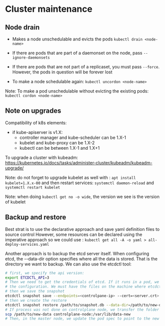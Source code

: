 # Cluster maintenance

## Node drain

- Makes a node unschedulable and evicts the pods `kubectl drain <node-name>`
- If there are pods that are part of a daemonset on the node, pass `--ignore-daemonsets`
- If there are pods that are not part of a replicaset, you must pass `--force`. However, the pods in question will be forever lost

- To make a node schedulable again: `kubectl uncordon <node-name>`

Note: To make a pod unschedulable without evicting the existing pods: `kubectl cordon <node-name>`

## Note on upgrades

Compatibility of k8s elements:

- if kube-apiserver is v1.X:
  - controller manager and kube-scheduler can be 1.X-1
  - kubelet and kube-proxy can be 1.X-2
  - kubectl can be between 1.X-1 and 1.X+1

To upgrade a cluster with kubeadm: https://kubernetes.io/docs/tasks/administer-cluster/kubeadm/kubeadm-upgrade/

Note: do not forget to upgrade kubelet as well with : `apt install kubelet=1.X.x-00`
and then restart services: `systemctl daemon-reload` and `systemctl restart kubelet`

Note: when doing `kubectl get no -o wide`, the version we see is the version of kubelet

## Backup and restore

Best strat is to use the declarative approach and save yaml definition files to source control
However, some resources can be declared using the imperative approach so we could use : `kubectl get all -A -o yaml > all-deploy-services.yaml`

Another approach is to backup the etcd server itself.
When configuring etcd, the --data-dir option specifies where all the data is stored. That is the directory we want to backup.
We can also use the etcdctl tool:

```bash
# first, we specify the api version:
export ETCDCTL_API=3
# Then we need to get the credentials of etcd. If it runs in a pod, we can look for
# the configuration. We must have the files on the machine where etcdctl runs
# then we save the snapshot
etcdctl snapshot save --endpoints=<controlpane-ip> --cert=<server.crt> --cacert=<ca.crt> --key=<server.key> /path/to/snapshot.db
# then we create the restore
etcdctl snapshot restore /path/to/snapshot.db --data-dir=/path/to/new-data/
# If process was not done on controlplane node, we transfer the folder
scp /path/to/new-data controlplane-node:/var/lib/data-new
# Then, in the master node, we update the pod spec to point to the new data-dir
```
